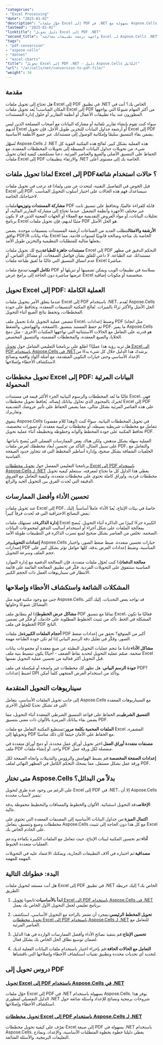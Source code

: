 ```yaml
---
"categories":
- "Excel Processing"
"date": "2025-01-02"
"description": "حوّل ملفات Excel إلى PDF في .NET بسهولة مع Aspose.Cells. دروس تعليمية خطوة بخطوة، وأمثلة برمجية، ونصائح من الخبراء لتحويل ملفات Excel إلى PDF بسلاسة."
"lastmod": "2025-01-02"
"linktitle": "دليل تحويل Excel إلى PDF .NET"
"second_title": "واجهة برمجة تطبيقات معالجة Excel لـ Aspose.Cells .NET"
"tags":
- "pdf-conversion"
- "aspose-cells"
- "dotnet"
- "excel-charts"
"title": "تحويل Excel إلى PDF .NET - دليل Aspose.Cells الكامل"
"url": "/ar/cells/net/conversion-to-pdf-file/"
"weight": 34
---
```


## مقدمة

هل تحتاج إلى تحويل ملفات Excel إلى PDF في تطبيق .NET الخاص بك؟ أنت في المكان المناسب! يُعد تحويل ملفات Excel إلى PDF من أكثر المهام شيوعًا التي يواجهها المطورون عند بناء تطبيقات الأعمال أو أنظمة التقارير أو حلول إدارة المستندات.

سواء كنت تقوم بإنشاء تقارير تلقائية أو مشاركة البيانات مع أصحاب المصلحة الذين ليس لديهم Excel أو أرشفة جداول البيانات للتخزين طويل الأجل، فإن تحويل Excel إلى PDF يضمن بقاء التنسيق سليمًا وإمكانية الوصول إلى مستنداتك عبر جميع الأنظمة الأساسية.

تُسهّل Aspose.Cells لـ .NET هذه العملية بشكل كبير. تُعالج هذه المكتبة القوية كل شيء، من تحويلات جداول البيانات البسيطة إلى تحويلات المخططات المعقدة، مع الحفاظ على التنسيق الأصلي والصيغ والعناصر المرئية. دعنا نستكشف كيفية إتقان تحويل ملفات Excel إلى PDF والارتقاء بتطبيقات .NET الخاصة بك إلى مستوى أعلى.

## لماذا تحويل ملفات Excel إلى PDF؟ حالات استخدام شائعة

قبل الخوض في التفاصيل التقنية، لنتحدث عن متى ولماذا قد ترغب في تحويل ملفات Excel إلى PDF. سيساعدك فهم هذه الحالات على اختيار أسلوب التحويل المناسب لاحتياجاتك الخاصة.

**مشاركة المستندات وتوزيعها**ملفات PDF قابلة للقراءة عالميًا، وتحافظ على تنسيق ثابت عبر مختلف الأجهزة وأنظمة التشغيل. عندما تحتاج إلى مشاركة التقارير المالية، أو تحليلات البيانات، أو مواد العروض التقديمية مع العملاء أو الجهات المعنية الذين قد لا يكون برنامج Excel مثبتًا لديهم، فإن تحويل ملفات PDF هو الحل الأمثل.

**الأرشفة والامتثال**تتطلب العديد من الصناعات أرشفة المستندات بتنسيقات موحدة. يضمن توافق PDF/A بقاء بيانات Excel الخاصة بك متاحة وصالحة قانونيًا لسنوات قادمة، مما يجعلها مثالية للمتطلبات التنظيمية والتخزين طويل الأمد.

**مستندات جاهزة للطباعة**يتيح لك تحويل ملفات Excel إلى PDF التحكم الدقيق في مظهر مستنداتك عند الطباعة. لا داعي للقلق بشأن فواصل الصفحات، أو مشاكل القياس، أو عدم اتساق التنسيق التي غالبًا ما تُعيق طباعة ملفات Excel مباشرةً.

**تكامل الويب**:تندمج ملفات PDF بسلاسة في تطبيقات الويب ويمكن تضمينها أو تنزيلها أو عرضها مباشرة دون الحاجة إلى برامج عرض Excel متخصصة أو مكونات إضافية.

## تحويل Excel إلى PDF: العملية الكاملة

عندما يتعلق الأمر بتحويل ملفات Excel إلى PDF باستخدام .NET، تُقدم Aspose.Cells الحل الأمثل والأكثر ثراءً بالميزات. تُعالج المكتبة التنسيقات المعقدة، وتحافظ على جودة المخططات، وتحفظ نتائج الصيغ أثناء التحويل.

تتضمن عملية التحويل عادةً تحميل ملف Excel، وضبط إعدادات PDF (مثل اتجاه الصفحة، والهوامش، والضغط)، ثم حفظ المستند بتنسيق PDF. ما يميز Aspose.Cells هو قدرته على التعامل مع الحالات الاستثنائية التي تواجهها المكتبات الأخرى - مثل دمج الخلايا، والصيغ المعقدة، والمخططات المضمنة، والتنسيق المخصص.

هل تريد رؤية هذا عمليًا؟ اطلع على برنامجنا التعليمي الشامل حول [تحويل Excel إلى PDF باستخدام Aspose.Cells في .NET](./convert-excel-to-pdf/)يرشدك هذا الدليل خلال كل شيء بدءًا من الإعداد الأساسي وحتى خيارات التكوين المتقدمة، مع أمثلة أكواد واقعية ونصائح لاستكشاف الأخطاء وإصلاحها.

## تحويل مخططات Excel إلى PDF: البيانات المرئية المحمولة

غالبًا ما تُعد المخططات والرسوم البيانية الجزء الأكثر قيمة في مستندات Excel، فهي تُخبرك بالمحتوى الذي تحاول بياناتك إيصاله. يُحافظ تحويل مخططات Excel إلى PDF على هذه العناصر المرئية بشكل مثالي، مما يضمن الحفاظ على تأثير عروضك التقديمية وتقاريرك.

يتفوق Aspose.Cells (وهذا كلام مقصود!) في تحويل المخططات البيانية. سواءً كنت تتعامل مع مخططات شريطية بسيطة، أو مخططات تركيبية معقدة، أو تصورات مخصصة، تحافظ المكتبة على جودة المخطط وألوانه وخطوطه وتخطيطه أثناء عملية تحويل PDF.

العملية سهلة بشكل مدهش، ولكن هناك بعض الممارسات الفضلى التي يُنصح باتباعها. على سبيل المثال، التأكد من تحسين أبعاد مخططك لعرض ملفات PDF، والتعامل مع الخلفيات الشفافة بشكل صحيح، وإدارة أساطير المخطط التي قد تتجاوز حدود الصفحة القياسية.

برنامجنا التعليمي المفصل حول [تحويل مخططات Excel إلى PDF باستخدام Aspose.Cells لـ .NET](./convert-excel-charts-to-pdf/) يغطي هذا الدليل كل ما تحتاج لمعرفته. ستتعلم كيفية تحويل مخططات فردية، وأوراق كاملة تحتوي على مخططات متعددة، وكيفية التعامل مع الفروق الدقيقة التي تُحدث الفرق بين التحويل الجيد والرائع.

## تحسين الأداء وأفضل الممارسات

عند تحويل ملفات Excel إلى PDF، خاصةً في بيئات الإنتاج، يُعدّ الأداء عاملاً أساسياً. إليك بعض النصائح الاحترافية التي قد تُحدث فرقاً كبيراً:

**إدارة الذاكرة**قد تستهلك ملفات Excel الكبيرة جزءًا كبيرًا من الذاكرة أثناء التحويل. يُنصح بمعالجة الملفات على شكل أجزاء أو استخدام أساليب التدفق لمجموعات البيانات الضخمة. تخلص من العناصر بشكل صحيح لمنع تسرب الذاكرة في التطبيقات طويلة الأمد.

**إعدادات التحويل**يوفر Aspose.Cells خيارات تحسين متعددة. ضبط ضغط الصور، واختيار إصدارات PDF المناسبة، وضبط إعدادات العرض بدقة، كلها عوامل تؤثر بشكل كبير على حجم الملف وسرعة التحويل.

**معالجة الدفعات**إذا كنت تُحوّل ملفات متعددة، فإن المعالجة الدفعية مع إدارة الموارد المناسبة ستتفوق على التحويلات الفردية. فكّر في تطبيق المعالجة القائمة على قائمة الانتظار في سيناريوهات العمل ذات الحجم الكبير.

## المشكلات الشائعة واستكشاف الأخطاء وإصلاحها

حتى مع وجود مكتبة قوية مثل Aspose.Cells، قد تواجه بعض التحديات. إليك أكثر المشاكل شيوعًا وحلولها:

**مشاكل عرض الخطوط**إذا لم يتطابق ملف PDF تمامًا مع تنسيق Excel، فغالبًا ما تكون المشكلة في الخط. تأكد من تثبيت الخطوط المطلوبة على خادمك، أو فكّر في تضمين الخطوط في ملف PDF الناتج.

**أحجام الملفات الكبيرة**هل ملفات PDF أكبر من المتوقع؟ تحقق من إعدادات ضغط الصور، وفكّر في تقليل دقة الرسم البياني إذا لم تكن جودة الطباعة مهمة.

**مشاكل الأداء**عادةً ما تنجم عمليات التحويل البطيئة عن صيغ معقدة أو مجموعات بيانات ضخمة. صمّم عملية التحويل لتحديد نقاط الضعف - أحيانًا يكون تبسيط بنية ملف Excel قبل التحويل أكثر فعالية من تحسين عملية التحويل نفسها.

**جودة الرسم البياني**: هل تظهر لك مخططات غير واضحة أو مُبكسلة في ملف PDF؟ اضبط إعدادات DPI وتأكد من استخدام العرض المتجهي كلما أمكن.

## سيناريوهات التحويل المتقدمة

إلى جانب تحويل الملفات الأساسي، يتعامل Aspose.Cells مع السيناريوهات المعقدة التي قد تشكل تحديًا للحلول الأخرى:

**التنسيق الشرطي**يتم الحفاظ على قواعد التنسيق الشرطي المعقدة أثناء التحويل، مما يضمن بقاء بياناتك المرمزة بالألوان ذات معنى بتنسيق PDF.

**الملفات المحمية بكلمة مرور**:تستطيع المكتبة التعامل مع ملفات Excel المشفرة، وتحويلها إلى PDF مع الحفاظ على الأمان حيثما كان ذلك مناسبًا.

**مصنفات متعددة أوراق العمل**:اختر تحويل أوراق عمل محددة، أو دمج أوراق متعددة في ملف PDF واحد، أو إنشاء ملفات PDF منفصلة لكل ورقة عمل.

**إعدادات الصفحة المخصصة**:قم بضبط الهوامش والرؤوس والتذييلات واتجاه الصفحة لكل ورقة عمل بشكل مستقل، مما يمنحك التحكم الكامل في المظهر النهائي لملف PDF.

## متى تختار Aspose.Cells بدلاً من البدائل؟

على الرغم من وجود عدة طرق لتحويل Excel إلى PDF في .NET، إلا أن Aspose.Cells يتميز لأسباب محددة:

**الإخلاص**دقة التحويل استثنائية. الألوان والخطوط والمسافات والتخطيط محفوظة بدقة عالية.

**اكتمال الميزة**:من جداول البيانات الأساسية إلى المصنفات المعقدة التي تحتوي على مخططات وصيغ وتنسيق، يتعامل Aspose.Cells مع كل هذا دون الحاجة إلى تثبيت Excel على الخادم الخاص بك.

**أداء**:تم تحسين المكتبة لبيئات الإنتاج، حيث تتعامل مع الملفات الكبيرة بكفاءة وتدعم العمليات متعددة الخيوط.

**مصداقية**:تم اختباره في آلاف التطبيقات التجارية، ويمكنك الاعتماد عليه في التحويلات المهمة للمهمة.

## البدء: خطواتك التالية

هل أنت مستعد لتحويل ملفات Excel إلى PDF في تطبيق .NET الخاص بك؟ إليك خريطة الطريق:

1. **ابدأ بالأساسيات**:تابعونا [تحويل Excel إلى PDF باستخدام Aspose.Cells في .NET](./convert-excel-to-pdf/) برنامج تعليمي لجعل التحويل الأول الخاص بك يعمل.

2. **تحويل المخطط الرئيسي**:بمجرد أن تشعر بالراحة مع التحويل الأساسي، استكشف [تحويل مخططات Excel إلى PDF باستخدام Aspose.Cells لـ .NET](./convert-excel-charts-to-pdf/) للتعامل مع العناصر المرئية.

3. **تحسين الإنتاج**:قم بتنفيذ نصائح الأداء وأفضل الممارسات الواردة في هذا الدليل لضمان توسيع نطاق الحل الخاص بك بشكل فعال.

4. **التعامل مع الحالات الحافة**:قم بإجراء اختبار باستخدام ملفات البيانات الفعلية لديك لتحديد أي تحديات محددة وتطبيق تقنيات استكشاف الأخطاء وإصلاحها التي ناقشناها.

## دروس تحويل إلى PDF

### [تحويل Excel إلى PDF باستخدام Aspose.Cells في .NET](./convert-excel-to-pdf/)
حوّل ملفات Excel إلى PDF في .NET بسهولة باستخدام Aspose.Cells. يوفر هذا الدليل التفصيلي لمطوري .NET شروحات برمجية ونصائح للإعداد وأسئلة شائعة حول استكشاف الأخطاء وإصلاحها.

### [تحويل مخططات Excel إلى PDF باستخدام Aspose.Cells لـ .NET](./convert-excel-charts-to-pdf/)
تعرّف على كيفية تحويل مخططات Excel إلى صيغة PDF بسهولة في .NET باستخدام Aspose.Cells. يغطي دليلنا خطوة بخطوة المتطلبات الأساسية، والإعداد، ونماذج التعليمات البرمجية، والأسئلة الشائعة.